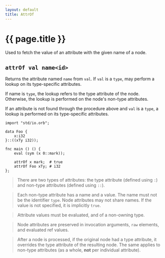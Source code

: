 ```yaml
---
layout: default
title: AttrOf
---
```

# {{ page.title }}

Used to fetch the value of an attribute with the given name of a node.

## `attrOf val name<id>`

Returns the attribute named `name` from `val`. If `val` is a `type`, may perform a lookup on its type-specific attributes.

If name is `type`, the lookup refers to the type attribute of the node. Otherwise, the lookup is performed on the node's non-type attributes.

If an attribute is not found through the procedure above and `val` is a `type`, a lookup is performed on its type-specific attributes.

```
import "std/io.orb";

data Foo {
    x:i32
}::((xTy i32));

fnc main () () {
    eval (sym (x 0::mark));

    attrOf x mark;  # true
    attrOf Foo xTy; # i32
};
```

> There are two types of attributes: the type attribute (defined using `:`) and non-type attributes (defined using `::`).

> Each non-type attribute has a name and a value. The name must not be the identifier `type`. Node attributes may not share names. If the value is not specified, it is implicitly `true`.

> Attribute values must be evaluated, and of a non-owning type.

> Node attributes are preserved in invocation arguments, `raw` elements, and evaluated ref values.

> After a node is processed, if the original node had a type attribute, it overrides the type attribute of the resulting node. The same applies to non-type attributes (as a whole, **not** per individual attribute).